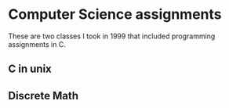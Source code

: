 # Computer Science assignments
These are two classes I took in 1999 that included programming assignments in C. 

## C in unix

## Discrete Math
